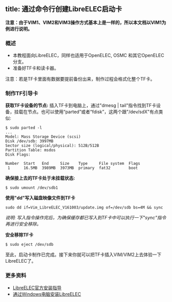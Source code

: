 title: 通过命令行创建LibreELEC启动卡
---

**注意：由于VIM1、VIM2和VIM3操作方式基本上是一样的，所以本文档以VIM1为例进行说明。**

### 概述
* 本教程面向LibreELEC，同样也适用于OpenELEC, OSMC 和其它OpenELEC分支。
* 准备好TF卡和读卡器。

注意：若是TF卡里面有数据要提前备份出来，制作过程会格式化整个TF卡。

### 制作TF引导卡

**获取TF卡设备的节点:**
插入TF卡到电脑上，通过"dmesg | tail"指令找到TF卡设备，挂载在节点。也可以使用“parted”或者“fdisk”，这两个跟"/dev/sdX"有点类似:
```
$ sudo parted -l
...
Model: Mass Storage Device (scsi)
Disk /dev/sdb: 3997MB
Sector size (logical/physical): 512B/512B
Partition Table: msdos
Disk Flags: 

Number  Start   End     Size    Type     File system  Flags
 1      16.5MB  3989MB  3973MB  primary  fat32        boot
```
**确保接上去的TF卡处于未挂载状态:**
```
$ sudo umount /dev/sdb1
```
**使用"dd"写入磁盘映像文件到TF卡**
```
sudo dd if=Vim_LibreELEC_V161003/update.img of=/dev/sdb bs=4M && sync
```
_说明: 写入指令操作完后，为确保缓存都已写入到TF卡中可以执行一下"sync"指令再进行安全移除。_

**安全移除TF卡**
```
$ sudo eject /dev/sdb
```
至此，启动卡制作已完成。接下来你就可以把TF卡插入VIM/VIM2上去体验一下LibreELEC了。

### 更多资料
* [LibreELEC官方安装指导](https://wiki.libreelec.tv/doku.php)
* [通过Windows电脑安装LibreELEC](/zh-cn/vim1/InstallLibreELECViaWindows.html)

